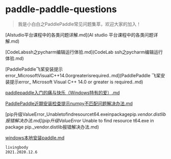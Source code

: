 # paddle-paddle-questions
>我是小白白之PaddlePaddle常见问题集萃，欢迎大家的加入！

[AIstudio平台课程中的各类问题详解.md](AI studio 平台课程中的各类问题详解.md)

[CodeLabssh之pycharm编辑运行体验.md](CodeLab ssh之pycharm编辑运行体验.md)

[PaddlePaddle飞桨安装提示error_MicrosoftVisualC++14.0orgreaterisrequired..md](PaddlePaddle 飞桨安装提示error_ Microsoft Visual C++ 14.0 or greater is required..md)

[paddlepaddle入门的痛与快乐（Windows特有的爱）.md](paddlepaddle入门的痛与快乐（Windows特有的爱）.md)

[PaddlePaddle近期安装检查提示numpy不匹配问题解决办法.md](PaddlePaddle近期安装检查提示numpy不匹配问题解决办法.md)

[pip升级ValueError_Unabletofindresourcet64.exeinpackagepip._vendor.distlib报错解决办法.md](pip升级ValueError_ Unable to find resource t64.exe in package pip._vendor.distlib报错解决办法.md)

[windows本地安装paddle.md](windows本地安装paddle.md)


```bash
livingbody
2021.2020.12.6
```








